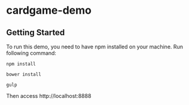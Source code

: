 # cardgame-demo
## Getting Started

To run this demo, you need to have npm installed on your machine.
Run following command:

`npm install`

`bower install`

`gulp`

Then access http://localhost:8888
